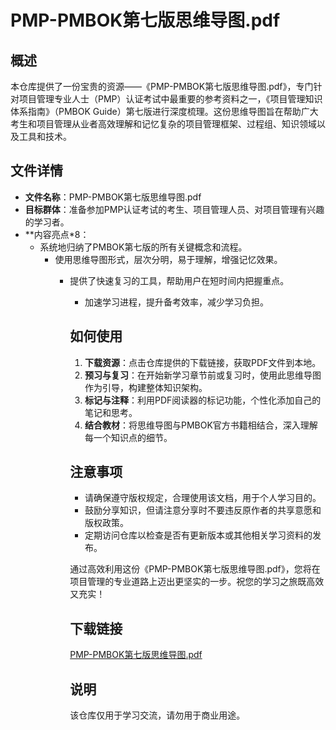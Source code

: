 # PMP-PMBOK第七版思维导图.pdf

## 概述

本仓库提供了一份宝贵的资源——《PMP-PMBOK第七版思维导图.pdf》，专门针对项目管理专业人士（PMP）认证考试中最重要的参考资料之一，《项目管理知识体系指南》（PMBOK Guide）第七版进行深度梳理。这份思维导图旨在帮助广大考生和项目管理从业者高效理解和记忆复杂的项目管理框架、过程组、知识领域以及工具和技术。

## 文件详情

- **文件名称**：PMP-PMBOK第七版思维导图.pdf
- **目标群体**：准备参加PMP认证考试的考生、项目管理人员、对项目管理有兴趣的学习者。
- **内容亮点*8：
  - 系统地归纳了PMBOK第七版的所有关键概念和流程。
    - 使用思维导图形式，层次分明，易于理解，增强记忆效果。
      - 提供了快速复习的工具，帮助用户在短时间内把握重点。
        - 加速学习进程，提升备考效率，减少学习负担。

        ## 如何使用

        1. **下载资源**：点击仓库提供的下载链接，获取PDF文件到本地。
        2. **预习与复习**：在开始新学习章节前或复习时，使用此思维导图作为引导，构建整体知识架构。
        3. **标记与注释**：利用PDF阅读器的标记功能，个性化添加自己的笔记和思考。
        4. **结合教材**：将思维导图与PMBOK官方书籍相结合，深入理解每一个知识点的细节。

        ## 注意事项

        - 请确保遵守版权规定，合理使用该文档，用于个人学习目的。
        - 鼓励分享知识，但请注意分享时不要违反原作者的共享意愿和版权政策。
        - 定期访问仓库以检查是否有更新版本或其他相关学习资料的发布。

        通过高效利用这份《PMP-PMBOK第七版思维导图.pdf》，您将在项目管理的专业道路上迈出更坚实的一步。祝您的学习之旅既高效又充实！

        ## 下载链接
        [PMP-PMBOK第七版思维导图.pdf](https://pan.quark.cn/s/cfe5cb2fa8d4)

        ## 说明

        该仓库仅用于学习交流，请勿用于商业用途。
